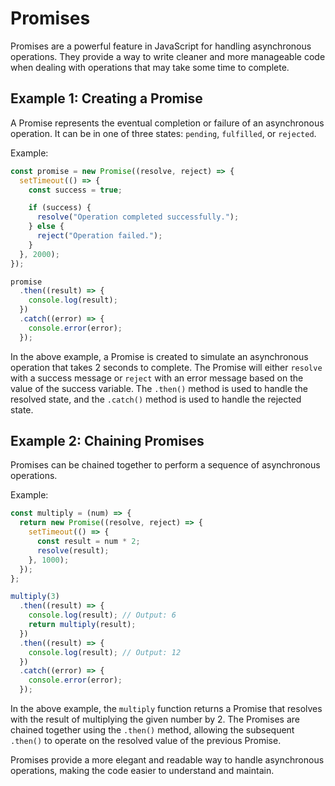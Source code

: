 # Promises

Promises are a powerful feature in JavaScript for handling asynchronous operations. They provide a way to write cleaner and more manageable code when dealing with operations that may take some time to complete.

## Example 1: Creating a Promise

A Promise represents the eventual completion or failure of an asynchronous operation. It can be in one of three states: `pending`, `fulfilled`, or `rejected`.

Example:

```javascript
const promise = new Promise((resolve, reject) => {
  setTimeout(() => {
    const success = true;

    if (success) {
      resolve("Operation completed successfully.");
    } else {
      reject("Operation failed.");
    }
  }, 2000);
});

promise
  .then((result) => {
    console.log(result);
  })
  .catch((error) => {
    console.error(error);
  });
```

In the above example, a Promise is created to simulate an asynchronous operation that takes 2 seconds to complete. The Promise will either `resolve` with a success message or `reject` with an error message based on the value of the success variable. The `.then()` method is used to handle the resolved state, and the `.catch()` method is used to handle the rejected state.

## Example 2: Chaining Promises

Promises can be chained together to perform a sequence of asynchronous operations.

Example:

```javascript
const multiply = (num) => {
  return new Promise((resolve, reject) => {
    setTimeout(() => {
      const result = num * 2;
      resolve(result);
    }, 1000);
  });
};

multiply(3)
  .then((result) => {
    console.log(result); // Output: 6
    return multiply(result);
  })
  .then((result) => {
    console.log(result); // Output: 12
  })
  .catch((error) => {
    console.error(error);
  });
```

In the above example, the `multiply` function returns a Promise that resolves with the result of multiplying the given number by 2. The Promises are chained together using the `.then()` method, allowing the subsequent `.then()` to operate on the resolved value of the previous Promise.

Promises provide a more elegant and readable way to handle asynchronous operations, making the code easier to understand and maintain.

